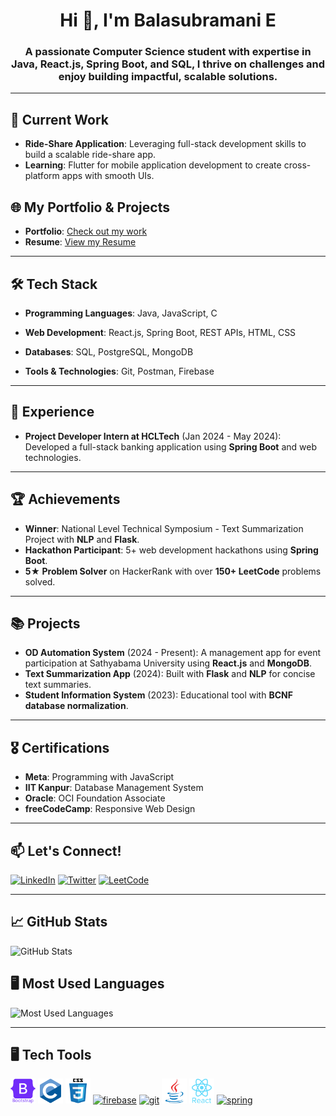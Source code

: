 <h1 align="center">Hi 👋, I'm Balasubramani E</h1>
<h3 align="center">A passionate Computer Science student with expertise in Java, React.js, Spring Boot, and SQL, I thrive on challenges and enjoy building impactful, scalable solutions.</h3>

---

## 🔭 Current Work
- **Ride-Share Application**: Leveraging full-stack development skills to build a scalable ride-share app.
- **Learning**: Flutter for mobile application development to create cross-platform apps with smooth UIs.

## 🌐 My Portfolio & Projects
- **Portfolio**: [Check out my work](https://dynamicdebugger.github.io/PortFolio/)
- **Resume**: [View my Resume](https://drive.google.com/file/d/1I-XwwAoAQy15BeISDzW9U5Pf-oUti090/view?usp=sharing)

---

## 🛠 Tech Stack
- **Programming Languages**: Java, JavaScript, C

- **Web Development**: React.js, Spring Boot, REST APIs, HTML, CSS

- **Databases**: SQL, PostgreSQL, MongoDB

- **Tools & Technologies**: Git, Postman, Firebase

---

## 💼 Experience
- **Project Developer Intern at HCLTech** (Jan 2024 - May 2024): Developed a full-stack banking application using **Spring Boot** and web technologies.

---

## 🏆 Achievements
- **Winner**: National Level Technical Symposium - Text Summarization Project with **NLP** and **Flask**.
- **Hackathon Participant**: 5+ web development hackathons using **Spring Boot**.
- **5★ Problem Solver** on HackerRank with over **150+ LeetCode** problems solved.

---

## 📚 Projects
- **OD Automation System** (2024 - Present): A management app for event participation at Sathyabama University using **React.js** and **MongoDB**.
- **Text Summarization App** (2024): Built with **Flask** and **NLP** for concise text summaries.
- **Student Information System** (2023): Educational tool with **BCNF database normalization**.

---

## 🎖 Certifications
- **Meta**: Programming with JavaScript
- **IIT Kanpur**: Database Management System
- **Oracle**: OCI Foundation Associate
- **freeCodeCamp**: Responsive Web Design

---

## 📫 Let's Connect!
[![LinkedIn](https://img.shields.io/badge/LinkedIn-Balasubramani%20E-blue?style=for-the-badge&logo=linkedin)](https://linkedin.com/in/balasubramani-e)
[![Twitter](https://img.shields.io/badge/Twitter-@ishhookayy-1DA1F2?style=for-the-badge&logo=twitter)](https://twitter.com/ishhookayy)
[![LeetCode](https://img.shields.io/badge/LeetCode-Balasubramani285-FFA116?style=for-the-badge&logo=leetcode)](https://www.leetcode.com/balasubramani285)

---

## 📈 GitHub Stats
![GitHub Stats](https://github-readme-stats.vercel.app/api?username=dynamicdebugger&show_icons=true&theme=radical)

## 🖥 Most Used Languages
![Most Used Languages](https://github-readme-stats.vercel.app/api/top-langs/?username=dynamicdebugger&layout=compact&theme=radical)

---

## 🖥 Tech Tools
<p align="left"> 
  <a href="https://getbootstrap.com" target="_blank"><img src="https://raw.githubusercontent.com/devicons/devicon/master/icons/bootstrap/bootstrap-plain-wordmark.svg" alt="bootstrap" width="40" height="40"/></a> 
  <a href="https://www.cprogramming.com/" target="_blank"><img src="https://raw.githubusercontent.com/devicons/devicon/master/icons/c/c-original.svg" alt="c" width="40" height="40"/></a> 
  <a href="https://www.w3schools.com/css/" target="_blank"><img src="https://raw.githubusercontent.com/devicons/devicon/master/icons/css3/css3-original-wordmark.svg" alt="css3" width="40" height="40"/></a> 
  <a href="https://firebase.google.com/" target="_blank"><img src="https://www.vectorlogo.zone/logos/firebase/firebase-icon.svg" alt="firebase" width="40" height="40"/></a> 
  <a href="https://git-scm.com/" target="_blank"><img src="https://www.vectorlogo.zone/logos/git-scm/git-scm-icon.svg" alt="git" width="40" height="40"/></a> 
  <a href="https://www.java.com" target="_blank"><img src="https://raw.githubusercontent.com/devicons/devicon/master/icons/java/java-original.svg" alt="java" width="40" height="40"/></a> 
  <a href="https://reactjs.org/" target="_blank"><img src="https://raw.githubusercontent.com/devicons/devicon/master/icons/react/react-original-wordmark.svg" alt="react" width="40" height="40"/></a> 
  <a href="https://spring.io/" target="_blank"><img src="https://www.vectorlogo.zone/logos/springio/springio-icon.svg" alt="spring" width="40" height="40"/></a> 
</p>
